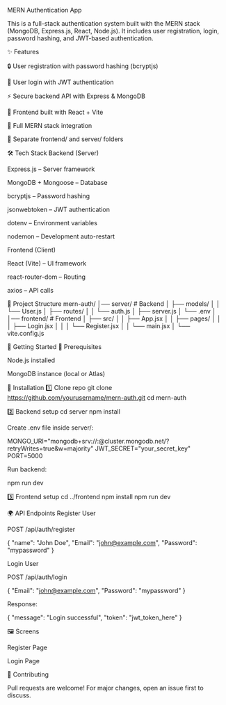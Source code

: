 MERN Authentication App

This is a full-stack authentication system built with the MERN stack (MongoDB, Express.js, React, Node.js).
It includes user registration, login, password hashing, and JWT-based authentication.

✨ Features

🔒 User registration with password hashing (bcryptjs)

🔑 User login with JWT authentication

⚡ Secure backend API with Express & MongoDB

🎨 Frontend built with React + Vite

🔁 Full MERN stack integration

📂 Separate frontend/ and server/ folders

🛠 Tech Stack
Backend (Server)

Express.js – Server framework

MongoDB + Mongoose – Database

bcryptjs – Password hashing

jsonwebtoken – JWT authentication

dotenv – Environment variables

nodemon – Development auto-restart

Frontend (Client)

React (Vite) – UI framework

react-router-dom – Routing

axios – API calls

📂 Project Structure
mern-auth/
│── server/       # Backend
│   ├── models/
│   │   └── User.js
│   ├── routes/
│   │   └── auth.js
│   ├── server.js
│   └── .env
│
│── frontend/     # Frontend
│   ├── src/
│   │   ├── App.jsx
│   │   ├── pages/
│   │   │   ├── Login.jsx
│   │   │   └── Register.jsx
│   │   └── main.jsx
│   └── vite.config.js

🚀 Getting Started
📌 Prerequisites

Node.js installed

MongoDB instance (local or Atlas)

🔧 Installation
1️⃣ Clone repo
git clone https://github.com/yourusername/mern-auth.git
cd mern-auth

2️⃣ Backend setup
cd server
npm install


Create .env file inside server/:

MONGO_URI="mongodb+srv://<username>:<password>@cluster.mongodb.net/?retryWrites=true&w=majority"
JWT_SECRET="your_secret_key"
PORT=5000


Run backend:

npm run dev

3️⃣ Frontend setup
cd ../frontend
npm install
npm run dev

🌍 API Endpoints
Register User

POST /api/auth/register

{
  "name": "John Doe",
  "Email": "john@example.com",
  "Password": "mypassword"
}

Login User

POST /api/auth/login

{
  "Email": "john@example.com",
  "Password": "mypassword"
}


Response:

{
  "message": "Login successful",
  "token": "jwt_token_here"
}

🖼️ Screens

Register Page

Login Page

🤝 Contributing

Pull requests are welcome! For major changes, open an issue first to discuss.
